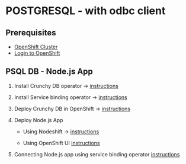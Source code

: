 # POSTGRESQL - with odbc client

## Prerequisites

- [OpenShift Cluster](/README.md#setup-an-openshift-cluster-on-a-red-hat-sandbox)
- [Login to OpenShift](/README.md#login-to-openshift)

## PSQL DB - Node.js App
1. Install Crunchy DB operator -> [instructions](/README.md#install-crunchy-db-operator)

1. Install Service binding operator -> [instructions](/README.md#install-service-binding-operator)

1. Deploy Crunchy DB in OpenShift -> [instructions](/README.md#deploy-crunchy-db-in-openshift)

1. Deploy Node.js App

   - Using Nodeshift -> [instructions](/README.md#deploy-nodejs-application-with-nodeshift)

   - Using OpenShift UI
     [instructions](/README.md#deploy-nodejs-app-from-openshift-ui)

1. Connecting Node.js app using service binding operator
   [instructions](/README.md#connecting-nodejs-app-using-service-binding-operator)
